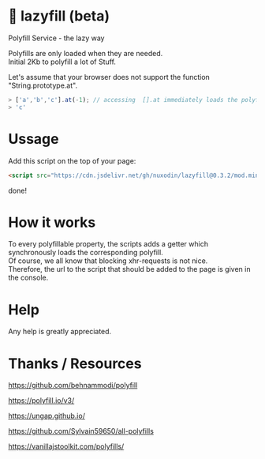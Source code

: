 # 💊 lazyfill (beta)

Polyfill Service - the lazy way

Polyfills are only loaded when they are needed.  
Initial 2Kb to polyfill a lot of Stuff.  

Let's assume that your browser does not support the function "String.prototype.at".
```js
> ['a','b','c'].at(-1); // accessing  [].at immediately loads the polyfill
> 'c'
```


# Ussage

Add this script on the top of your page:
```html
<script src="https://cdn.jsdelivr.net/gh/nuxodin/lazyfill@0.3.2/mod.min.js"></script>
```
done!

# How it works

To every polyfillable property, the scripts adds a getter which synchronously loads the corresponding polyfill.  
Of course, we all know that blocking xhr-requests is not nice.  
Therefore, the url to the script that should be added to the page is given in the console.

# Help
Any help is greatly appreciated.

# Thanks / Resources

https://github.com/behnammodi/polyfill

https://polyfill.io/v3/

https://ungap.github.io/

https://github.com/Sylvain59650/all-polyfills

https://vanillajstoolkit.com/polyfills/
